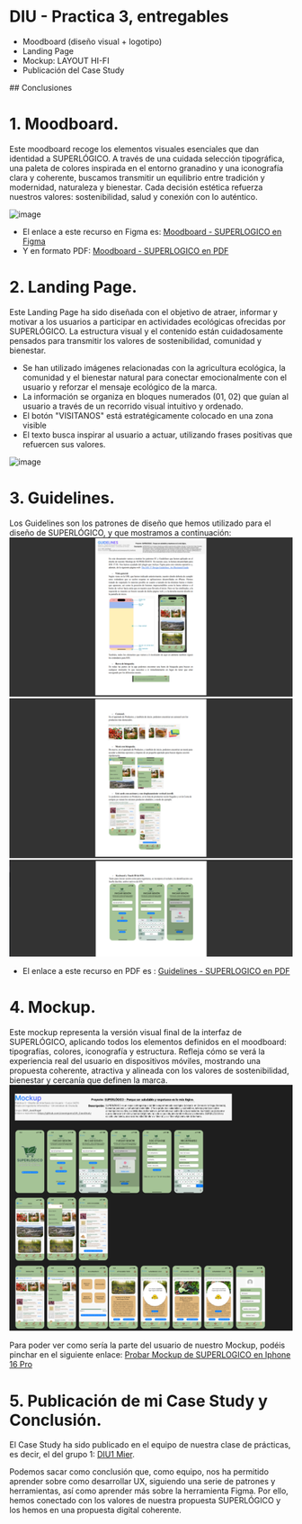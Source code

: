 # DIU - Practica 3, entregables

- Moodboard (diseño visual + logotipo)   
- Landing Page
- Mockup: LAYOUT HI-FI
- Publicación del Case Study

## Conclusiones

# 1. Moodboard.
Este moodboard recoge los elementos visuales esenciales que dan identidad a SUPERLÓGICO. A través de una cuidada selección tipográfica, una paleta de colores inspirada en el entorno granadino y una iconografía clara y coherente, buscamos transmitir un equilibrio entre tradición y modernidad, naturaleza y bienestar. Cada decisión estética refuerza nuestros valores: sostenibilidad, salud y conexión con lo auténtico.

![image](https://github.com/Josemgomo/UX_CaseStudy/blob/master/P3/1_Moodboard/Moodboard%20-%20SUPERLOGICO.png)
  - El enlace a este recurso en Figma es: [Moodboard - SUPERLOGICO en Figma](https://www.figma.com/design/uoGgWMEuaoPT2egjyMueex/Moodboard---SUPERLOGICO?node-id=0-1&t=BxBe7HFTgIVhx9hz-1)
  - Y en formato PDF: [Moodboard - SUPERLOGICO en PDF](https://github.com/Josemgomo/UX_CaseStudy/blob/master/P3/1_Moodboard/Moodboard%20-%20SUPERLOGICO.pdf)


# 2. Landing Page.
  
  Este Landing Page ha sido diseñada con el objetivo de atraer, informar y motivar a los usuarios a participar en actividades ecológicas ofrecidas por SUPERLÓGICO. La estructura visual y el contenido están cuidadosamente pensados para transmitir los valores de sostenibilidad, comunidad y bienestar.
- Se han utilizado imágenes relacionadas con la agricultura ecológica, la comunidad y el bienestar natural para conectar emocionalmente con el usuario y reforzar el mensaje ecológico de la marca.
- La información se organiza en bloques numerados (01, 02) que guían al usuario a través de un recorrido visual intuitivo y ordenado.
- El botón "VISITANOS" está estratégicamente colocado en una zona visible
- El texto busca inspirar al usuario a actuar, utilizando frases positivas que refuercen sus valores.

![image](https://github.com/user-attachments/assets/28cf38d4-2ba6-4b6c-8bab-0db292bd748c)


# 3. Guidelines.
Los Guidelines son los patrones de diseño que hemos utilizado para el diseño de SUPERLÓGICO, y que mostramos a continuación:
![image](https://github.com/Josemgomo/UX_CaseStudy/blob/master/P3/3_Guidelines/Guideline%20-%20SUPERLOGICO%20-%201.png)
![image](https://github.com/Josemgomo/UX_CaseStudy/blob/master/P3/3_Guidelines/Guideline%20-%20SUPERLOGICO%20-%202.png)
![image](https://github.com/Josemgomo/UX_CaseStudy/blob/master/P3/3_Guidelines/Guideline%20-%20SUPERLOGICO%20-%203.png)
  - El enlace a este recurso en PDF es : [Guidelines - SUPERLOGICO en PDF](https://github.com/Josemgomo/UX_CaseStudy/blob/master/P3/3_Guidelines/Guidelines%20-%20SUPERLOGICO.pdf)

# 4. Mockup.
Este mockup representa la versión visual final de la interfaz de SUPERLÓGICO, aplicando todos los elementos definidos en el moodboard: tipografías, colores, iconografía y estructura. Refleja cómo se verá la experiencia real del usuario en dispositivos móviles, mostrando una propuesta coherente, atractiva y alineada con los valores de sostenibilidad, bienestar y cercanía que definen la marca.
![image](https://github.com/Josemgomo/UX_CaseStudy/blob/master/P3/4_Mockup/Mockup%20-%20SUPERLOGICO.png)

Para poder ver como sería la parte del usuario de nuestro Mockup, podéis pinchar en el siguiente enlace: [Probar Mockup de SUPERLOGICO en Iphone 16 Pro](https://www.figma.com/proto/tyGnr0sOKk39jbJDYCbMLF/Mockup--SUPERLOGICO?node-id=68-1417&p=f&t=dP9XuNEd0NbuHTeJ-1&scaling=scale-down&content-scaling=fixed&page-id=0%3A1&starting-point-node-id=62%3A651)

# 5. Publicación de mi Case Study y Conclusión.

El Case Study ha sido publicado en el equipo de nuestra clase de prácticas, es decir, el del grupo 1: [DIU1 Mier](https://www.figma.com/files/team/1106633524895873186/project/81449076/DIU1--Mierc-?fuid=1476640992852717821).

Podemos sacar como conclusión que, como equipo, nos ha permitido aprender sobre como desarrollar UX, siguiendo una serie de patrones y herramientas, así como aprender más sobre la herramienta Figma. Por ello, hemos conectado con los valores de nuestra propuesta SUPERLÓGICO y los hemos en una propuesta digital coherente. 

  
